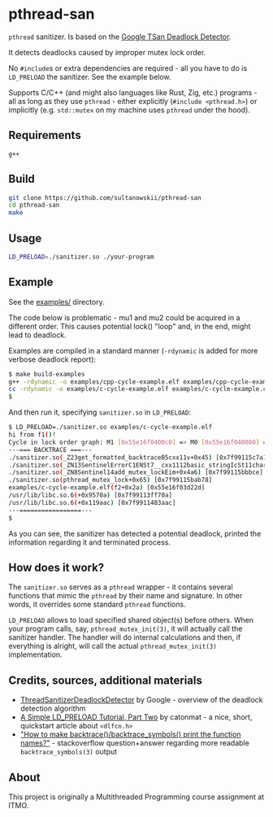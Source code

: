 # pthread-san

`pthread` sanitizer. Is based on the [Google TSan Deadlock Detector](https://github.com/google/sanitizers/wiki/ThreadSanitizerDeadlockDetector).

It detects deadlocks caused by improper mutex lock order.

No `#include`s or extra dependencies are required - all you have to do is `LD_PRELOAD` the sanitizer. See the example below.

Supports C/C++ (and might also languages like Rust, Zig, etc.) programs - all as long as they use `pthread` - either explicitly (`#include <pthread.h>`) or implicitly (e.g. `std::mutex` on my machine uses `pthread` under the hood).

## Requirements

`g++`

## Build

```bash
git clone https://github.com/sultanowskii/pthread-san
cd pthread-san
make
```

## Usage

```bash
LD_PRELOAD=./sanitizer.so ./your-program
```

## Example

See the [examples/](examples/) directory.

The code below is problematic - mu1 and mu2 could be acquired in a different order. This causes potential lock() "loop" and, in the end, might lead to deadlock.

Examples are compiled in a standard manner (`-rdynamic` is added for more verbose deadlock report):

```bash
$ make build-examples
g++ -rdynamic -o examples/cpp-cycle-example.elf examples/cpp-cycle-example.cpp
cc -rdynamic -o examples/c-cycle-example.elf examples/c-cycle-example.c
$
```

And then run it, specifying `sanitizer.so` in `LD_PRELOAD`:

```bash
$ LD_PRELOAD=./sanitizer.so examples/c-cycle-example.elf
hi from f1()!
Cycle in lock order graph: M1 [0x55e16f0400c0] => M0 [0x55e16f040080] => M1 [0x55e16f0400c0]
---=== BACKTRACE ===---
./sanitizer.so(_Z23get_formatted_backtraceB5cxx11v+0x45) [0x7f99115c7a12]
./sanitizer.so(_ZN13SentinelErrorC1ENSt7__cxx1112basic_stringIcSt11char_traitsIcESaIcEEE+0x5b) [0x7f99115c7b91]
./sanitizer.so(_ZN8Sentinel14add_mutex_lockEim+0x4a6) [0x7f99115bbbce]
./sanitizer.so(pthread_mutex_lock+0x65) [0x7f99115bab78]
examples/c-cycle-example.elf(f2+0x2a) [0x55e16f03d22d]
/usr/lib/libc.so.6(+0x9570a) [0x7f99113ff70a]
/usr/lib/libc.so.6(+0x119aac) [0x7f9911483aac]
---=================---
$
```

As you can see, the sanitizer has detected a potential deadlock, printed
the information regarding it and terminated process.

## How does it work?

The `sanitizer.so` serves as a `pthread` wrapper - it contains several functions that mimic the `pthread` by their name and signature. In other words, it overrides some standard `pthread` functions.

`LD_PRELOAD` allows to load specified shared object(s) before others. When your program calls, say, `pthread_mutex_init(3)`, it will actually call the sanitizer handler. The handler will do internal calculations and then, if everything is alright, will call the actual `pthread_mutex_init(3)` implementation.

## Credits, sources, additional materials

- [ThreadSanitizerDeadlockDetector](https://github.com/google/sanitizers/wiki/ThreadSanitizerDeadlockDetector) by Google - overview of the deadlock detection algorithm
- [A Simple LD_PRELOAD Tutorial, Part Two](https://catonmat.net/simple-ld-preload-tutorial-part-two) by catonmat - a nice, short, quickstart article about `<dlfcn.h>`
- ["How to make backtrace()/backtrace_symbols() print the function names?"](https://stackoverflow.com/a/6934857) - stackoverflow question+answer regarding more readable `backtrace_symbols(3)` output

## About

This project is originally a Multithreaded Programming course assignment at ITMO.

